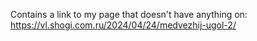 Contains a link to my page that doesn't have anything on: https://vl.shogi.com.ru/2024/04/24/medvezhij-ugol-2/
